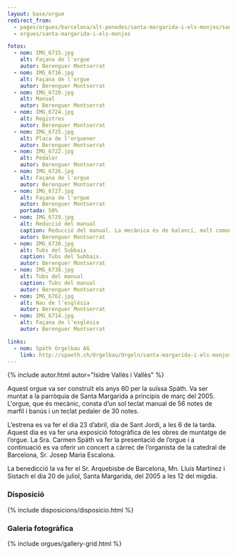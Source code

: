 ```yaml
---
layout: base/orgue
redirect_from:
  - pages/orgues/barcelona/alt-penedes/santa-margarida-i-els-monjos/santa-margarida
  - orgues/santa-margarida-i-els-monjos

fotos:
  - nom: IMG_6715.jpg
    alt: Façana de l'orgue
    autor: Berenguer Montserrat
  - nom: IMG_6716.jpg
    alt: Façana de l'orgue
    autor: Berenguer Montserrat
  - nom: IMG_6720.jpg
    alt: Manual
    autor: Berenguer Montserrat
  - nom: IMG_6724.jpg
    alt: Registres
    autor: Berenguer Montserrat
  - nom: IMG_6725.jpg
    alt: Placa de l'orguener
    autor: Berenguer Montserrat
  - nom: IMG_6722.jpg
    alt: Pedaler
    autor: Berenguer Montserrat
  - nom: IMG_6726.jpg
    alt: Façana de l'orgue
    autor: Berenguer Montserrat
  - nom: IMG_6727.jpg
    alt: Façana de l'orgue
    autor: Berenguer Montserrat
    portada: 50%
  - nom: IMG_6729.jpg
    alt: Reducció del manual
    caption: Reducció del manual. La mecànica és de balancí, molt comuna en orgues de factura alemanya.
    autor: Berenguer Montserrat
  - nom: IMG_6730.jpg
    alt: Tubs del Subbaix
    caption: Tubs del Subbaix. 
    autor: Berenguer Montserrat
  - nom: IMG_6738.jpg
    alt: Tubs del manual
    caption: Tubs del manual
    autor: Berenguer Montserrat
  - nom: IMG_6762.jpg
    alt: Nau de l'església
    autor: Berenguer Montserrat
  - nom: IMG_6714.jpg
    alt: Façana de l'església
    autor: Berenguer Montserrat

links:
  - nom: Späth Orgelbau AG
    link: http://spaeth.ch/Orgelbau/Orgeln/santa-margarida-i-els-monjos-cataluna/
---
```


{% include autor.html autor="Isidre Vallès i Vallès" %}

Aquest orgue va ser construït els anys 60 per la suïssa Späth. Va ser muntat a la parròquia de Santa Margarida a 
principis de març del 2005. L'orgue, que és mecànic, consta  d’un sol teclat manual de 56 notes de marfil i banús i un
teclat pedaler de 30 notes.

L’estrena es va fer el dia 23 d’abril, dia de Sant Jordi, a les 6 de la tarda. Aquest dia es va fer una exposició 
fotogràfica de les obres de muntatge de l’orgue. La Sra. Carmen Späth va fer la presentació de l’orgue i a continuació 
es va oferir un concert a càrrec de l’organista de la catedral de Barcelona, Sr. Josep Maria Escalona.

La benedicció la va fer el Sr. Arquebisbe de Barcelona, Mn. Lluís Martínez i Sistach el dia 20 de juliol, 
Santa Margarida, del 2005 a les 12 del migdia.

### Disposició

{% include disposicions/disposicio.html %}

### Galeria fotogràfica

{% include orgues/gallery-grid.html %}
